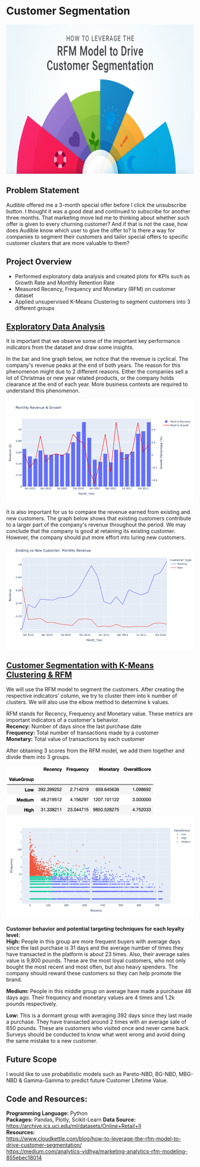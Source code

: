 # Customer Segmentation

<img src="https://github.com/Peter-Chong/Customer-Segmentation/blob/main/Images/RFM-model-segments-768x432.png" height="400"/>

## Problem Statement

Audible offered me a 3-month special offer before I click the unsubscribe button. I thought it was a good deal and continued to subscribe for another three months. That marketing move led me to thinking about whether such offer is given to every churning customer? And if that is not the case, how does Audible know which user to give the offer to? Is there a way for companies to segment their customers and tailor special offers to specific customer clusters that are more valuable to them? 

## Project Overview

* Performed exploratory data analysis and created plots for KPIs such as Growth Rate and Monthly Retention Rate  
* Measured Recency, Frequency and Monetary (RFM) on customer dataset
* Applied unsupervised K-Means Clustering to segment customers into 3 different groups  

## [Exploratory Data Analysis](https://nbviewer.jupyter.org/github/Peter-Chong/Customer-Segmentation/blob/main/Notebooks/Data%20Transformation%20%26%20EDA.ipynb)

It is important that we observe some of the important key performance indicators from the dataset and draw some insights.  
  
In the bar and line graph below, we notice that the revenue is cyclical. The company's revenue peaks at the end of both years. The reason for this phenomenon might due to 2 different reasons. Either the companies sell a lot of Christmas or new year related products, or the company holds clearance at the end of each year. More business contexts are required to understand this phenomenon.

<img src="https://github.com/Peter-Chong/Customer-Segmentation/blob/main/Images/Revenue_Plot.png" />

It is also important for us to compare the revenue earned from existing and new customers. The graph below shows that existing customers contribute to a larger part of the company's revenue throughout the period. We may conclude that the company is good at retaining its existing customer. However, the company should put more effort into luring new customers.  

<img src="https://github.com/Peter-Chong/Customer-Segmentation/blob/main/Images/New_vs_Old.png" />

## [Customer Segmentation with K-Means Clustering & RFM](https://nbviewer.jupyter.org/github/Peter-Chong/Customer-Segmentation/blob/main/Notebooks/Customer%20Segmentation%20with%20K-Means%20Clustering.ipynb) 

We will use the RFM model to segment the customers. After creating the respective indicators' column, we try to cluster them into k number of clusters. We will also use the elbow method to determine k values.  
  
RFM stands for Recency, Frequency and Monetary value. These metrics are important indicators of a customer's behavior.  
**Recency:** Number of days since the last purchase date  
**Frequency:** Total number of transactions made by a customer  
**Monetary:** Total value of transactions by each customer  
  
After obtaining 3 scores from the RFM model, we add them together and divide them into 3 groups.

<img src="https://github.com/Peter-Chong/Customer-Segmentation/blob/main/Images/Value_Group.png" />

<img src="https://github.com/Peter-Chong/Customer-Segmentation/blob/main/Images/Plot.png" />

**Customer behavior and potential targeting techniques for each loyalty level:**  
**High:** People in this group are more frequent buyers with average days since the last purchase is 31 days and the average number of times they have transacted in the platform is about 23 times. Also, their average sales value is 9,800 pounds. These are the most loyal customers, who not only bought the most recent and most often, but also heavy spenders. The company should reward these customers so they can help promote the brand.

**Medium:** People in this middle group on average have made a purchase 48 days ago. Their frequency and monetary values are 4 times and 1.2k pounds respectively.

**Low:** This is a dormant group with averaging 392 days since they last made a purchase. They have transacted around 2 times with an average sale of 650 pounds. These are customers who visited once and never came back. Surveys should be conducted to know what went wrong and avoid doing the same mistake to a new customer.

## Future Scope  

I would like to use probabilistic models such as Pareto-NBD, BG-NBD, MBG-NBD & Gamma-Gamma to predict future Customer Lifetime Value.

## Code and Resources:  
**Programming Language:** Python  
**Packages:**  Pandas, Plotly, Scikit-Learn
**Data Source:** https://archive.ics.uci.edu/ml/datasets/Online+Retail+II  
**Resources:**  
https://www.cloudkettle.com/blog/how-to-leverage-the-rfm-model-to-drive-customer-segmentation/  
https://medium.com/analytics-vidhya/marketing-analytics-rfm-modeling-855ebec18014  
